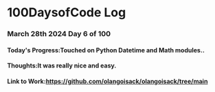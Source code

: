 # 100DaysofCode Log

### March 28th 2024 Day 6 of 100
#### Today's Progress:Touched on Python Datetime and Math modules..
#### Thoughts:It was really nice and easy.
#### Link to Work:https://github.com/olangoisack/olangoisack/tree/main

